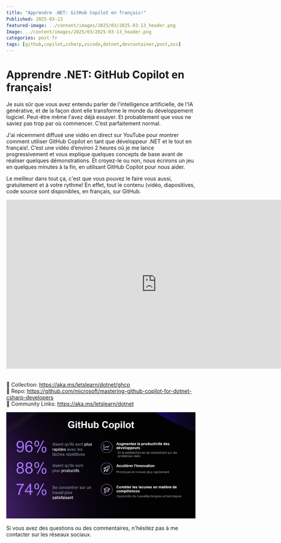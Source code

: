 ```yaml
---
title: "Apprendre .NET: GitHub Copilot en français!"	 
Published: 2025-03-13
featured-image: ../content/images/2025/03/2025-03-13_header.png
Image: ../content/images/2025/03/2025-03-13_header.png
categories: post-fr
tags: [github,copilot,csharp,vscode,dotnet,devcontainer,post,oss]
---
```

# Apprendre .NET: GitHub Copilot en français!

Je suis sûr que vous avez entendu parler de l'intelligence artificielle, de l'IA générative, et de la façon dont elle transforme le monde du développement logiciel. Peut-être même l'avez déjà essayer. Et probablement que vous ne saviez pas trop par où commencer. C’est parfaitement normal.

J'ai récemment diffusé une vidéo en direct sur YouTube pour montrer comment utiliser GitHub Copilot en tant que développeur .NET et le tout en français!. C’est une vidéo d’environ 2 heures où je me lance progressivement et vous explique quelques concepts de base avant de réaliser quelques démonstrations. Et croyez-le ou non, nous écrirons un jeu en quelques minutes à la fin, en utilisant GitHub Copilot pour nous aider.

Le meilleur dans tout ça, c'est que vous pouvez le faire vous aussi, gratuitement et à votre rythme! En effet, tout le contenu (vidéo, diapositives, code source sont disponibles, en français, sur GitHub.

<iframe width="800" height="450" src="https://www.youtube.com/embed/mmLqyyQAOyI?si=4fSg2xiHIvcCazN5" title="Let's Learn .NET - GitHub Copilot (French)" frameborder="0" allow="accelerometer; autoplay; clipboard-write; encrypted-media; gyroscope; picture-in-picture; web-share" referrerpolicy="strict-origin-when-cross-origin" allowfullscreen></iframe>

<br/> 🎁 Collection: https://aka.ms/letslearn/dotnet/ghcp
<br/> 📌 Repo: https://github.com/microsoft/mastering-github-copilot-for-dotnet-csharp-developers
<br/> 🎥 Community Links: https://aka.ms/letslearn/dotnet

![impact Github Copilot](../content/images/2025/03/copilot-impact_800.png)

Si vous avez des questions ou des commentaires, n'hésitez pas à me contacter sur les réseaux sociaux. 